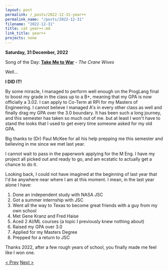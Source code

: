 ```yaml
---
layout: post
permalink: /_posts/2022-12-31-year++
permalink_name: "/posts/2022-12-31"
filename: "2022-12-31"
title: cat year++.md
link_title: year++
projects: none
---
```

**Saturday, 31 December, 2022**

Song of the Day: [**Take Me to War**](https://youtu.be/KGkUye2L-38) - *The Crane Wives*

Well...

**I DID IT!**

By some miracle, I managed to perform well enough on the ProgLang final to boost my grade in the class up to a B+, meaning that my GPA is now officially a 3.02. I can apply to Co-Term at RPI for my Masters of Engineering. I cannot believe I managed A's in every other class as well and finally drag my GPA over the 3.0 boundary. It has been such a long journey, and this semester has taken so much out of me. but at least I won't have to stand the looks that I used to get every time someone asked for my old GPA.

Big thanks to (Dr) Paul McKee for all his help prepping me this semester and believing in me since we met last year.

I cannot wait to pass in the paperwork applying for the M Eng. I have my project all picked out and ready to go, and am ecstatic to actually get a chance to do it.

Looking back, I could not have imagined at the beginning of last year that I'd be anywhere near where I am at this moment. I mean, in the last year alone I have:

1. Done an independent study with NASA JSC
2. Got a summer internship with JSC
3. Went all the way to Texas to become great friends with a guy from my own school
4. Met Gene Kranz and Fred Haise
5. Aced 2 AI/ML courses (a topic I previously knew nothing about)
6. Raised my GPA over 3.0
7. Applied for my Masters Degree
8. Prepped for a return to JSC

Thanks 2022, after a few rough years of school, you finally made me feel like I won one.

[< Prev](/_posts/2022-12-20-__init__mtg_sim)    [Next >](/_posts/2023-01-01-__init__game_of_war)
